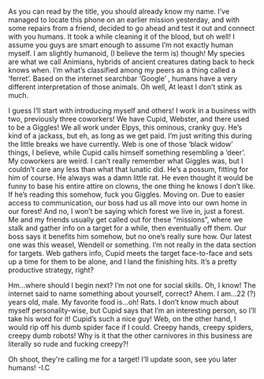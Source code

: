 
As you can read by the title, you should already know my name. I’ve managed to locate this phone on an earlier mission yesterday, and with some repairs from a friend, decided to go ahead and test it out and connect with you humans. It took a while cleaning it of the blood, but oh well!
I assume you guys are smart enough to assume I’m not exactly human myself. I am slightly humanoid, (I believe the term is) though! My species are what we call Animians, hybrids of ancient creatures dating back to heck knows when.
I’m what’s classified among my peers as a thing called a ‘ferret’. Based on the internet searchbar ‘Google’ , humans have a very different interpretation of those animals. Oh well, At least I don’t stink as much.

I guess I’ll start with introducing myself and others! I work in a business with two, previously three coworkers! We have Cupid, Webster, and there used to be a Giggles! We all work under Elpys, this ominous, cranky guy. He’s kind of a jackass, but eh, as long as we get paid. I’m just writing this during the little breaks we have currently. Web is one of those ‘black widow’ things, I believe, while Cupid calls himself something resembling a ‘deer’. My coworkers are weird. I can’t really remember what Giggles was, but I couldn’t care any less than what that lunatic did. 
He’s a possum, fitting for him of course. He always was a damn little rat. He even thought it would be funny to base his entire attire on clowns, the one thing he knows I don’t like. If he’s reading this somehow, fuck you Giggles. Moving on.
Due to easier access to communication, our boss had us all move into our own home in our forest! And no, I won’t be saying which forest we live in, just a forest. 
Me and my friends usually get called out for these “missions”, where we stalk and gather info on a target for a while, then eventually off them. Our boss says it benefits him somehow, but no one’s really sure how. Our latest one was this weasel, Wendell or something. I’m not really in the data section for targets. Web gathers info, Cupid meets the target face-to-face and sets up a time for them to be alone, and I land the finishing hits. It’s a pretty productive strategy, right?

Hm…where should I begin next? I’m not one for social skills. Oh, I know! The internet said to name something about yourself, correct? Ahem. I am…22 (?) years old, male. My favorite food is…oh! Rats. I don’t know much about myself personality-wise, but Cupid says that I’m an interesting person, so I’ll take his word for it! Cupid’s such a nice guy! Web, on the other hand, I would rip off his dumb spider face if I could. Creepy hands, creepy spiders, creepy dumb robots! Why is it that the other carnivores in this business are literally so rude and fucking creepy?!

Oh shoot, they're calling me for a target! I’ll update soon, see you later humans!
-I.C